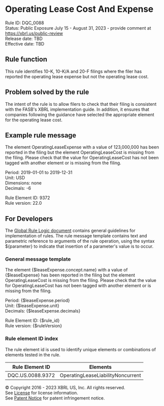 # Operating Lease Cost And Expense  
Rule ID: DQC_0088  
Status: Public Exposure July 15 - August 31, 2023 - provide comment at https://xbrl.us/public-review  
Release date: TBD  
Effective date: TBD  
  
## Rule function  
This rule identifies 10-K, 10-K/A and 20-F filings where the filer has reported the operating lease expense but not the operating lease cost.  

## Problem solved by the rule  
The intent of the rule is to allow filers to check that their filing is consistent with the  FASB's XBRL implementation  guide.  In addition, it ensures that companies following the guidance have selected the appropriate element for the operating lease cost.  

## Example rule message  
The element OperatingLeaseExpense with a value of 123,000,000 has been reported in the filing but the element OperatingLeaseCost is missing from the filing. Please check that the value for OperatingLeaseCost has not been tagged with another element or is missing from the filing.  

Period: 2019-01-01 to 2019-12-31  
Unit: USD  
Dimensions: none  
Decimals: -6  

Rule Element ID:  9372  
Rule version: 22.0  

## For Developers  
The [Global Rule Logic document](https://github.com/DataQualityCommittee/dqc_us_rules/blob/master/docs/GlobalRuleLogic.md) contains general guidelines for implementation of rules. The rule message template contains text and parametric reference to arguments of the rule operation, using the syntax ${parameter} to indicate that insertion of a parameter's value is to occur. 
  
### General message template  
The element {$leaseExpense.concept.name} with a value of {$leaseExpense} has been reported in the filing but the element OperatingLeaseCost is missing from the filing. Please check that the value for OperatingLeaseCost has not been tagged with another element or is missing from the filing.  

Period: {$leaseExpense.period}  
Unit: {$leaseExpense.unit}  
Decimals: {$leaseExpense.decimals}  

Rule Element ID: {$rule_id}  
Rule version: {$ruleVersion}  

### Rule element ID index 
The rule element id is used to identify unique elements or combinations of elements tested in the rule. 
  
|Rule Element ID|Elements|  
|--------|--------|  
|DQC.US.0088.9372|OperatingLeaseLiabilityNoncurrent|

© Copyright 2016 - 2023 XBRL US, Inc. All rights reserved.   
See [License](https://xbrl.us/dqc-license) for license information.  
See [Patent Notice](https://xbrl.us/dqc-patent) for patent infringement notice.  